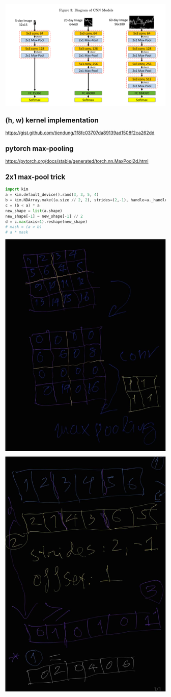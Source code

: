 ![](docs/files/project.png)

## (h, w) kernel implementation
https://gist.github.com/tiendung/1f8fc03707da89139ad1508f2ca262dd

## pytorch max-pooling
https://pytorch.org/docs/stable/generated/torch.nn.MaxPool2d.html

## 2x1 max-pool trick

```py
import kim
a = kim.default_device().rand(3, 3, 5, 4)
b = kim.NDArray.make((a.size // 2, 2), strides=(2,-1), handle=a._handle, offset=a._offset + 1)
c = (b < a) * a
new_shape = list(a.shape)
new_shape[-1] = new_shape[-1] // 2
d = c.max(axis=1).reshape(new_shape)
# mask = (a > b)
# a * mask
```

![](docs/files/project1.jpg)

![](docs/files/project2.jpg)